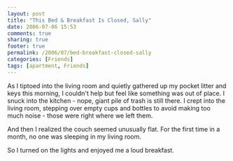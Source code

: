 ```yaml
---
layout: post
title: "This Bed & Breakfast Is Closed, Sally"
date: 2006-07-06 15:53
comments: true
sharing: true
footer: true
permalink: /2006/07/bed-breakfast-closed-sally
categories: [Friends]
tags: [apartment, Friends]
---
```

As I tiptoed into the living room and quietly gathered up my pocket litter and keys this morning, I couldn't help but feel like something was out of place.  I snuck into the kitchen - nope, giant pile of trash is still there.  I crept into the living room, stepping over empty cups and bottles to avoid making too much noise - those were right where we left them.

And then I realized the couch seemed unusually flat.  For the first time in a month, no one was sleeping in my living room.

So I turned on the lights and enjoyed me a loud breakfast.
